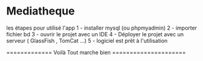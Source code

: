 # Mediatheque
les  étapes pour utilisé l'app
1 -  installer mysql (ou phpmyadmin)
2 -  importer fichier bd
3 -  ouvrir le projet avec un IDE
4 -  Déployer le projet avec un serveur ( GlassFish , TomCat ...)
5 -  logiciel est prêt à l'utilisation 

============= Voilà  Tout marche bien =====================

